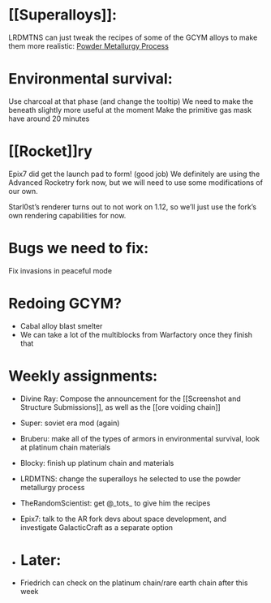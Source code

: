 # [[Superalloys]]:
LRDMTNS can just tweak the recipes of some of the GCYM alloys to make them more realistic:
[Powder Metallurgy Process](https://www.youtube.com/watch?v=MgukjCT9o80)
# Environmental survival:
Use charcoal at that phase (and change the tooltip)
We need to make the beneath slightly more useful at the moment
Make the primitive gas mask have around 20 minutes
# [[Rocket]]ry
Epix7 did get the launch pad to form! (good job)
We definitely are using the Advanced Rocketry fork now, but we will need to use some modifications of our own.

Starl0st’s renderer turns out to not work on 1.12, so we’ll just use the fork’s own rendering capabilities for now.
# Bugs we need to fix:
Fix invasions in peaceful mode
# Redoing GCYM?
- Cabal alloy blast smelter
- We can take a lot of the multiblocks from Warfactory once they finish that
# Weekly assignments:
- Divine Ray: Compose the announcement for the [[Screenshot and Structure Submissions]], as well as the [[ore voiding chain]]
- Super: soviet era mod (again)
- Bruberu: make all of the types of armors in environmental survival, look at platinum chain materials
- Blocky: finish up platinum chain and materials
- LRDMTNS: change the superalloys he selected to use the powder metallurgy process
- TheRandomScientist: get @\_tots_ to give him the recipes
- Epix7: talk to the AR fork devs about space development, and investigate GalacticCraft as a separate option
- # Later:

- Friedrich can check on the platinum chain/rare earth chain after this week